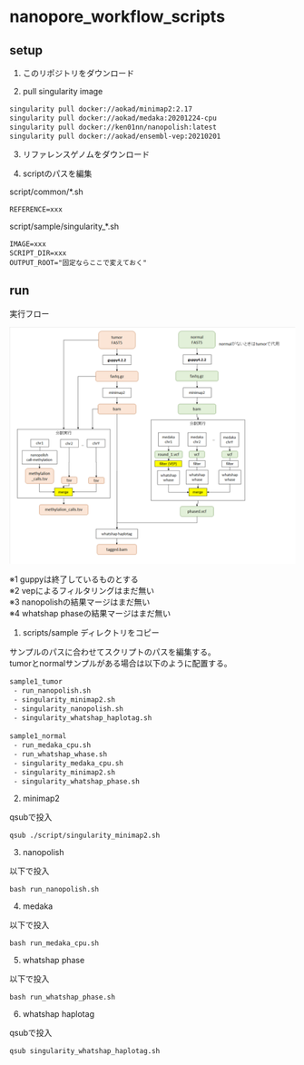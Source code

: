# nanopore_workflow_scripts

## setup

1. このリポジトリをダウンロード

2. pull singularity image

```
singularity pull docker://aokad/minimap2:2.17
singularity pull docker://aokad/medaka:20201224-cpu
singularity pull docker://ken01nn/nanopolish:latest
singularity pull docker://aokad/ensembl-vep:20210201
```

3. リファレンスゲノムをダウンロード

4. scriptのパスを編集

script/common/*.sh
```
REFERENCE=xxx
```

script/sample/singularity_*.sh
```
IMAGE=xxx
SCRIPT_DIR=xxx
OUTPUT_ROOT="固定ならここで変えておく"
```

## run

実行フロー

<img src="./doc/flow.png" />

※1 guppyは終了しているものとする  
※2 vepによるフィルタリングはまだ無い  
※3 nanopolishの結果マージはまだ無い  
※4 whatshap phaseの結果マージはまだ無い  

1. scripts/sample ディレクトリをコピー

サンプルのパスに合わせてスクリプトのパスを編集する。  
tumorとnormalサンプルがある場合は以下のように配置する。

```
sample1_tumor
 - run_nanopolish.sh
 - singularity_minimap2.sh
 - singularity_nanopolish.sh
 - singularity_whatshap_haplotag.sh

sample1_normal
 - run_medaka_cpu.sh
 - run_whatshap_whase.sh
 - singularity_medaka_cpu.sh
 - singularity_minimap2.sh
 - singularity_whatshap_phase.sh
```

2. minimap2

qsubで投入

```
qsub ./script/singularity_minimap2.sh
```

3. nanopolish

以下で投入

```
bash run_nanopolish.sh
```

4. medaka

以下で投入

```
bash run_medaka_cpu.sh
```

5. whatshap phase

以下で投入

```
bash run_whatshap_phase.sh
```

6. whatshap haplotag

qsubで投入

```
qsub singularity_whatshap_haplotag.sh
```

